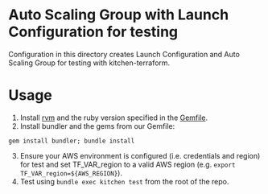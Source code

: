 # Auto Scaling Group with Launch Configuration for testing

Configuration in this directory creates Launch Configuration and Auto Scaling
Group for testing with kitchen-terraform.

# Usage

1. Install [rvm](https://rvm.io/rvm/install) and the ruby version specified in
   the
   [Gemfile](https://github.com/terraform-aws-modules/terraform-aws-autoscaling/tree/master/Gemfile).
2. Install bundler and the gems from our Gemfile:

```
gem install bundler; bundle install
```

3. Ensure your AWS environment is configured (i.e. credentials and region) for
   test and set TF_VAR_region to a valid AWS region (e.g. `export
   TF_VAR_region=${AWS_REGION}`).
4. Test using `bundle exec kitchen test` from the root of the repo.

